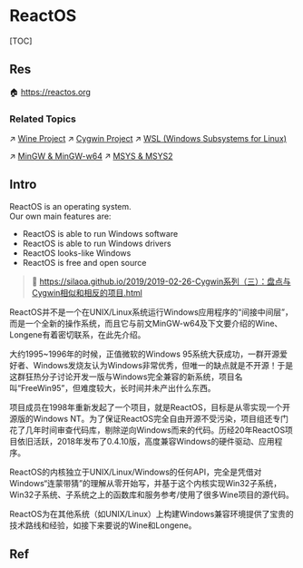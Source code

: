# ReactOS

[TOC]



## Res
🏠 https://reactos.org


### Related Topics
↗ [Wine Project](../../../../🧬%20Computer%20System/🚀%20Virtualization%20Theory/Library%20Level%20Virtualization/🍷%20Wine%20Project/Wine%20Project.md)
↗ [Cygwin Project](../../../📟%20System%20Level%20Programming/😴%20System%20Components%20&%20Runtime%20Libraries/Cygwin%20Project/Cygwin%20Project.md)
↗ [WSL (Windows Subsystems for Linux)](../../../../🧬%20Computer%20System/🚀%20Virtualization%20Theory/Library%20Level%20Virtualization/WSL%20(Windows%20Subsystem%20for%20Linux)/WSL%20(Windows%20Subsystems%20for%20Linux).md)

↗ [MinGW & MinGW-w64](../../../../👩‍💻%20Programming%20Methodology%20and%20Languages/🛠️%20Programming%20Tools%20Chain/🚠%20Application%20Runtimes%20&%20SDKs/C-like%20Runtimes/C-like%20Compilers%20Suites/MinGW%20&%20MinGW-w64.md)
↗ [MSYS & MSYS2](../../../🐚%20Shell%20&%20Terminals%20(Console)/🦞%20Shell%20&%20Script%20Programming/MSYS%20&%20MSYS2.md)



## Intro
ReactOS is an operating system.  
Our own main features are:
- ReactOS is able to run Windows software
- ReactOS is able to run Windows drivers
- ReactOS looks-like Windows
- ReactOS is free and open source

> 🔗 https://silaoa.github.io/2019/2019-02-26-Cygwin系列（三）：盘点与Cygwin相似和相反的项目.html

ReactOS并不是一个在UNIX/Linux系统运行Windows应用程序的“间接中间层”，而是一个全新的操作系统，而且它与前文MinGW-w64及下文要介绍的Wine、Longene有着密切联系，在此先介绍。

大约1995~1996年的时候，正值微软的Windows 95系统大获成功，一群开源爱好者、Windows发烧友认为Windows非常优秀，但唯一的缺点就是不开源！于是这群狂热分子讨论开发一版与Windows完全兼容的新系统，项目名叫“FreeWin95”，但难度较大，长时间并未产出什么东西。

项目成员在1998年重新发起了一个项目，就是ReactOS，目标是从零实现一个开源版的Windows NT。为了保证ReactOS完全自由开源不受污染，项目组还专门花了几年时间审查代码库，剔除逆向Windows而来的代码。历经20年ReactOS项目依旧活跃，2018年发布了0.4.10版，高度兼容Windows的硬件驱动、应用程序。

ReactOS的内核独立于UNIX/Linux/Windows的任何API，完全是凭借对Windows“连蒙带猜”的理解从零开始写，并基于这个内核实现Win32子系统，Win32子系统、子系统之上的函数库和服务参考/使用了很多Wine项目的源代码。

ReactOS为在其他系统（如UNIX/Linux）上构建Windows兼容环境提供了宝贵的技术路线和经验，如接下来要说的Wine和Longene。



## Ref

